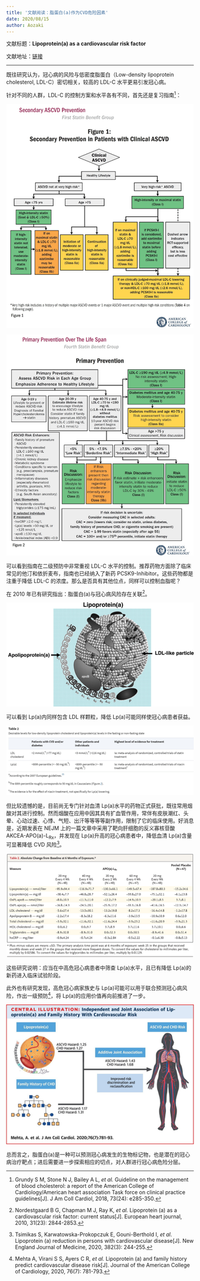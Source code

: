 ```yaml
---
title: '文献阅读：脂蛋白(a)作为CVD危险因素'
date: 2020/08/15
author: Aozaki
---
```


文献标题：**Lipoprotein(a) as a cardiovascular risk factor**

文献地址：[链接](https://academic.oup.com/eurheartj/article/31/23/2844/2398484)

---

既往研究认为，冠心病的风险与低密度脂蛋白（Low-density lipoprotein cholesterol, LDL-C）密切相关，较高的 LDL-C 水平更易引发冠心病。

针对不同的人群，LDL-C 的控制方案和水平各有不同，首先还是复习指南[^1]：

![ASCVD-secondary prevention](../../public/images/20200815/0002.jpg '二级预防')

![ASCVD-secondary prevention](../../public/images/20200815/0001.jpg '一级预防')

可以看到指南在二级预防中非常重视 LDL-C 水平的控制。推荐药物方面除了临床常见的他汀和依折麦布，指南也已经纳入了新药 PCSK9-Inhibitor。这些药物都是注重于降低 LDL-C 的浓度。那么是否具有其他位点，同样可以控制血脂呢？

在 2010 年已有研究指出：脂蛋白(a)与冠心病风险存在关联[^3]。

![Lp(a)structure](../../public/images/20200815/0003.jpg 'Lp(a) 结构，由共价结合的LDL样颗粒和Apo(a)组成')

可以看到 Lp(a)内同样包含 LDL 样颗粒，降低 Lp(a)可能同样使冠心病患者获益。

![Lp(a)level](../../public/images/20200815/0004.jpg '文中同样提出了Lp(a)的控制水平')

但比较遗憾的是，目前尚无专门针对血清 Lp(a)水平的药物正式获批，既往常用烟酸对其进行控制。然而烟酸在应用中因其具有扩血管作用，常伴有皮肤潮红、头晕、心动过速、心悸、气短、出汗等等等等副作用，限制了它的临床使用。好消息是，近期发表在 NEJM 上的一篇文章中采用了靶向肝细胞的反义寡核苷酸 AKCEA-APO(a)-L<sub>Rx</sub>，并发现在 Lp(a)升高的冠心病患者中，降低血清 Lp(a)含量可显著降低 CVD 风险[^2]。

![Lp(a)treated level](../../public/images/20200815/0005.jpg '治疗效果非常不错')

这些研究说明：应当在中高危冠心病患者中筛查 Lp(a)水平，且已有降低 Lp(a)的新药进入临床试验阶段。

此外也有研究发现，高危冠心病家族史与 Lp(a)可能可以用于联合预测冠心病风险，作出一级预防[^4]，将 Lp(a)的应用价值再向前推进了一步。

![Lp(a)treated level](../../public/images/20200815/0006.jpg 'Lp(a)水平与家族史联合预测冠心病风险')

总而言之，脂蛋白(a)是一种可以预测冠心病发生的生物标记物，也是潜在的冠心病治疗靶点；进后需要进一步探索相应的切点，对人群进行冠心病危险分层。

[^1]: Grundy S M, Stone N J, Bailey A L, _et al._ Guideline on the management of blood cholesterol: a report of the American College of Cardiology/American heart association Task force on clinical practice guidelines[J]. J Am Coll Cardiol, 2018, 73(24): e285-350.
[^2]: Tsimikas S, Karwatowska-Prokopczuk E, Gouni-Berthold I, _et al_. Lipoprotein (a) reduction in persons with cardiovascular disease[J]. New England Journal of Medicine, 2020, 382(3): 244-255.
[^3]: Nordestgaard B G, Chapman M J, Ray K, _et al._ Lipoprotein (a) as a cardiovascular risk factor: current status[J]. European heart journal, 2010, 31(23): 2844-2853.
[^4]: Mehta A, Virani S S, Ayers C R, _et al._ Lipoprotein (a) and family history predict cardiovascular disease risk[J]. Journal of the American College of Cardiology, 2020, 76(7): 781-793.
